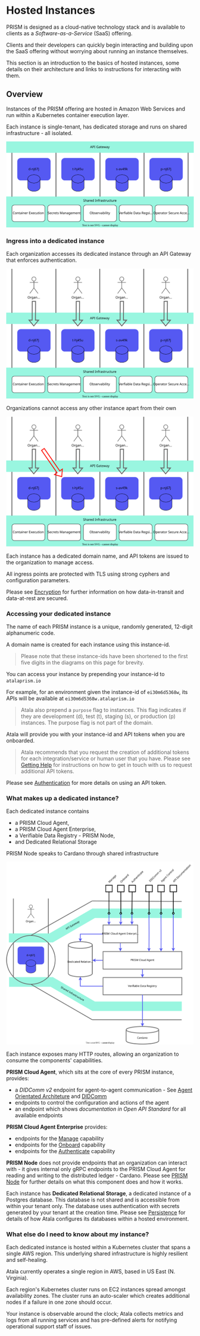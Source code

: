 # Hosted Instances 

PRISM is designed as a cloud-native technology stack and is available to clients as a *Software-as-a-Service* (SaaS) offering. 

Clients and their developers can quickly begin interacting and building upon the SaaS offering without worrying about running an instance themselves.

This section is an introduction to the basics of hosted instances, some details on their architecture and links to instructions for interacting with them.

## Overview

Instances of the PRISM offering are hosted in Amazon Web Services and run within a Kubernetes container execution layer. 

Each instance is single-tenant, has dedicated storage and runs on shared infrastructure - all isolated. 

![Four single-tenant instances running isolated on shared infrastructure](/img/hosted-instances-overview-1.svg)

### Ingress into a dedicated instance

Each organization accesses its dedicated instance through an API Gateway that enforces authentication.

![Each instance is in use by a different organization](/img/hosted-instances-overview-2.svg)

Organizations cannot access any other instance apart from their own

![Organisation 1 cannot ](/img/hosted-instances-overview-3.svg)

Each instance has a dedicated domain name, and API tokens are issued to the organization to manage access. 

All ingress points are protected with TLS using strong cyphers and configuration parameters. 

Please see [Encryption](../architecture/encryption) for further information on how data-in-transit and data-at-rest are secured.


### Accessing your dedicated instance

The name of each PRISM instance is a unique, randomly generated, 12-digit alphanumeric code. 

A domain name is created for each instance using this instance-id. 

> Please note that these instance-ids have been shortened to the first five digits in the diagrams on this page for brevity.

You can access your instance by prepending your instance-id to `atalaprism.io`

For example, for an environment given the instance-id of `ei30m6d5368w`, its APIs will be available at `ei30m6d5368w.atalaprism.io`

> Atala also prepend a `purpose` flag to instances. This flag indicates if they are development (d), test (t), staging (s), or production (p) instances. The purpose flag is not part of the domain.

Atala will provide you with your instance-id and API tokens when you are onboarded. 

> Atala recommends that you request the creation of additional tokens for each integration/service or human user that you have. Please see [Getting Help](../getting-help) for instructions on how to get in touch with us to request additional API tokens.

Please see [Authentication](../architecture/authentication) for more details on using an API token.

### What makes up a dedicated instance?

Each dedicated instance contains 
 - a PRISM Cloud Agent, 
 - a PRISM Cloud Agent Enterprise, 
 - a Verifiable Data Registry - PRISM Node,
 - and Dedicated Relational Storage

PRISM Node speaks to Cardano through shared infrastructure

![Each dedicated instance contains a PRISM Cloud Agent Enterprise, a PRISM Cloud Agent, a Verifiable Data Registry and Dedicated Relational Storage](/img/hosted-instances-overview-4.svg)

Each instance exposes many HTTP routes, allowing an organization to consume the components' capabilities.

 **PRISM Cloud Agent**, which sits at the core of every PRISM instance, provides:
  - a *DIDComm v2* endpoint for agent-to-agent communication - See [Agent Orientated Architeture](../architecture/agent-orientated-architecture) and [DIDComm](../architecture/didcomm)
  - endpoints to control the configuration and actions of the agent
  - an endpoint which shows *documentation in Open API Standard* for all available endpoints

**PRISM Cloud Agent Enterprise** provides:
  - endpoints for the [Manage](../prism-cloud-agent-enterprise/manage) capability
  - endpoints for the [Onboard](../prism-cloud-agent-enterprise/onboard) capability
  - endpoints for the [Authenticate](../prism-cloud-agent-enterprise/authenticate) capability

**PRISM Node** does not provide endpoints that an organization can interact with - it gives internal only gRPC endpoints to the PRISM Cloud Agent for reading and writing to the distributed ledger - Cardano. Please see [PRISM Node](../prism-node) for further details on what this component does and how it works.

Each instance has **Dedicated Relational Storage**, a dedicated instance of a Postgres database. This database is not shared and is accessible from within your tenant only. The database uses authentication with secrets generated by your tenant at the creation time. Please see [Persistence](../architecture/persistence) for details of how Atala configures its databases within a hosted environment.

### What else do I need to know about my instance?

Each dedicated instance is hosted within a Kubernetes cluster that spans a single AWS region. This underlying shared infrastructure is highly resilient and self-healing. 

Atala currently operates a single region in AWS, based in US East (N. Virginia).

Each region's Kubernetes cluster runs on EC2 instances spread amongst availability zones. The cluster runs an auto-scaler which creates additional nodes if a failure in one zone should occur.

Your instance is observable around the clock; Atala collects metrics and logs from all running services and has pre-defined alerts for notifying operational support staff of issues. 
